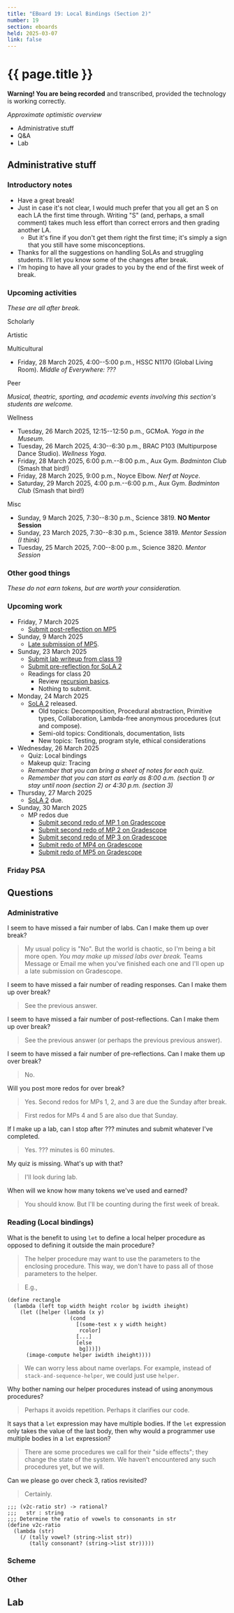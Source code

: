 ```yaml
---
title: "EBoard 19: Local Bindings (Section 2)"
number: 19
section: eboards
held: 2025-03-07
link: false
---
```

# {{ page.title }}

**Warning! You are being recorded** and transcribed, provided the technology
is working correctly.

_Approximate optimistic overview_

* Administrative stuff
* Q&A
* Lab

Administrative stuff
--------------------

### Introductory notes

* Have a great break!
* Just in case it's not clear, I would much prefer that you all get an S on
  each LA the first time through. Writing "S" (and, perhaps, a small comment)
  takes much less effort than correct errors and then grading another LA.
    * But it's fine if you don't get them right the first time; it's simply
      a sign that you still have some misconceptions.
* Thanks for all the suggestions on handling SoLAs and struggling students. 
  I'll let you know some of the changes after break.
* I'm hoping to have all your grades to you by the end of the first week of
  break.

### Upcoming activities

_These are all after break._

Scholarly

Artistic

Multicultural

* Friday, 28 March 2025, 4:00--5:00 p.m., HSSC N1170 (Global Living Room).
  _Middle of Everywhere: ???_ 

Peer

_Musical, theatric, sporting, and academic events involving this section's
students are welcome._

Wellness

* Tuesday, 26 March 2025, 12:15--12:50 p.m., GCMoA.
  _Yoga in the Museum_.
* Tuesday, 26 March 2025, 4:30--6:30 p.m., 
  BRAC P103 (Multipurpose Dance Studio).
  _Wellness Yoga_.
* Friday, 28 March 2025, 6:00 p.m.--8:00 p.m., Aux Gym.
  _Badminton Club_ (Smash that bird!)
* Friday, 28 March 2025, 9:00 p.m., Noyce Elbow.
  _Nerf at Noyce_.
* Saturday, 29 March 2025, 4:00 p.m.--6:00 p.m., Aux Gym.
  _Badminton Club_ (Smash that bird!)

Misc

* Sunday, 9 March 2025, 7:30--8:30 p.m., Science 3819. 
  **NO Mentor Session**
* Sunday, 23 March 2025, 7:30--8:30 p.m., Science 3819. 
  _Mentor Session (I think)_
* Tuesday, 25 March 2025, 7:00--8:00 p.m., Science 3820.
  _Mentor Session_

### Other good things

_These do not earn tokens, but are worth your consideration._

### Upcoming work

* Friday, 7 March 2025
    * [Submit post-reflection on MP5](https://www.gradescope.com/courses/948769/assignments/5842795)
* Sunday, 9 March 2025
    * [Late submission of MP5](https://www.gradescope.com/courses/948769/assignments/5886696).
* Sunday, 23 March 2025
    * [Submit lab writeup from class 19](https://www.gradescope.com/courses/948769/assignments/5891749/)
    * [Submit pre-reflection for SoLA 2](https://www.gradescope.com/courses/948769/assignments/5902194)
    * Readings for class 20
        * Review [recursion basics](../readings/recursion-basics).
        * Nothing to submit.
* Monday, 24 March 2025
    * [SoLA 2](../las/) released.
        * Old topics: Decomposition, Procedural abstraction, Primitive types,
          Collaboration, Lambda-free anonymous procedures (cut and compose).
        * Semi-old topics: Conditionals, documentation, lists
        * New topics: Testing, program style, ethical considerations
* Wednesday, 26 March 2025
    * Quiz: Local bindings
    * Makeup quiz: Tracing
    * _Remember that you can bring a sheet of notes for each quiz._
    * _Remember that you can start as early as 8:00 a.m. (section 1) or
      stay until noon (section 2) or 4:30 p.m. (section 3)_
* Thursday, 27 March 2025
    * [SoLA 2](../las/) due.
* Sunday, 30 March 2025
    * MP redos due
        * [Submit second redo of MP 1 on Gradescope](https://www.gradescope.com/courses/948769/assignments/5902141)
        * [Submit second redo of MP 2 on Gradescope](https://www.gradescope.com/courses/948769/assignments/5902142)
        * [Submit second redo of MP 3 on Gradescope](https://www.gradescope.com/courses/948769/assignments/5902145)
        * [Submit redo of MP4 on Gradescope](https://www.gradescope.com/courses/948769/assignments/5902148)
        * [Submit redo of MP5 on Gradescope](https://www.gradescope.com/courses/948769/assignments/5902152)

### Friday PSA

Questions
---------

### Administrative

I seem to have missed a fair number of labs. Can I make them up over break?

> My usual policy is "No". But the world is chaotic, so I'm being a bit
  more open. _You may make up missed labs over break._ Teams Message or
  Email me when you've finished each one and I'll open up a late submission
  on Gradescope.

I seem to have missed a fair number of reading responses. Can I make them
up over break?

> See the previous answer.

I seem to have missed a fair number of post-reflections. Can I make them 
up over break?

> See the previous answer (or perhaps the previous previous answer).

I seem to have missed a fair number of pre-reflections. Can I make them
up over break?

> No.

Will you post more redos for over break?

> Yes. Second redos for MPs 1, 2, and 3 are due the Sunday after break.

> First redos for MPs 4 and 5 are also due that Sunday.

If I make up a lab, can I stop after ??? minutes and submit whatever I've
completed.

> Yes. ??? minutes is 60 minutes.

My quiz is missing. What's up with that?

> I'll look during lab.

When will we know how many tokens we've used and earned?

> You should know. But I'll be counting during the first week of break.

### Reading (Local bindings)

What is the benefit to using `let` to define a local helper procedure
as opposed to defining it outside the main procedure?

> The helper procedure may want to use the parameters to the enclosing
  procedure. This way, we don't have to pass all of those parameters to
  the helper.

> E.g.,

```
(define rectangle
  (lambda (left top width height rcolor bg iwidth iheight)
    (let ([helper (lambda (x y)
                    (cond
                      [(some-test x y width height)
                       rcolor]
                      [...]
                      [else
                       bg]))])
      (image-compute helper iwidth iheight))))
```

> We can worry less about name overlaps. For example, instead of 
  `stack-and-sequence-helper`, we could just use `helper`.

Why bother naming our helper procedures instead of using anonymous procedures?

> Perhaps it avoids repetition. Perhaps it clarifies our code.

It says that a `let` expression may have multiple bodies. If the `let`
expression only takes the value of the last body, then why would a
programmer use multiple bodies in a `let` expression?

> There are some procedures we call for their "side effects"; they change
  the state of the system. We haven't encountered any such procedures yet,
  but we will.

Can we please go over check 3, ratios revisited?

> Certainly.

```
;;; (v2c-ratio str) -> rational?
;;;   str : string
;;; Determine the ratio of vowels to consonants in str
(define v2c-ratio
  (lambda (str)
    (/ (tally vowel? (string->list str))
       (tally consonant? (string->list str)))))
```

### Scheme

### Other

Lab
---
